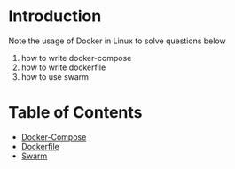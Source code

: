 # Introduction
Note the usage of Docker in Linux to solve questions below
1. how to write docker-compose
2. how to write dockerfile
3. how to use swarm

# Table of Contents
* [Docker-Compose](https://github.com/CWJ-K/Linux_Note/tree/main/Docker/docker-compose)
* [Dockerfile](https://github.com/CWJ-K/Linux_Note/tree/main/Docker/Dockerfile)
* [Swarm](https://github.com/CWJ-K/Linux_Note/tree/main/Docker/swarm)


